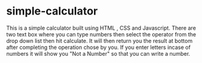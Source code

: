 # simple-calculator
This is a simple calculator built using HTML , CSS and Javascript.
There are two text box where you can type numbers then select the operator from the drop down list then hit calculate.
It will then return you the result at bottom after completing the operation chose by you.
If you enter letters incase of numbers it will show you "Not a Number" so that you can write a number.
